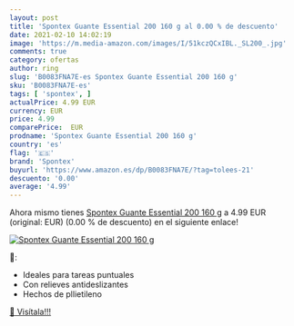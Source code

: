 ```yaml
---
layout: post
title: 'Spontex Guante Essential 200 160 g al 0.00 % de descuento'
date: 2021-02-10 14:02:19
image: 'https://m.media-amazon.com/images/I/51kczQCxIBL._SL200_.jpg'
comments: true
category: ofertas
author: ring
slug: 'B0083FNA7E-es Spontex Guante Essential 200 160 g'
sku: 'B0083FNA7E-es'
tags: [ 'spontex', ]
actualPrice: 4.99 EUR
currency: EUR
price: 4.99
comparePrice:  EUR
prodname: 'Spontex Guante Essential 200 160 g'
country: 'es'
flag: '🇪🇸'
brand: 'Spontex'
buyurl: 'https://www.amazon.es/dp/B0083FNA7E/?tag=tolees-21'
descuento: '0.00'
average: '4.99'
---
```


Ahora mismo tienes [Spontex Guante Essential 200 160 g](https://www.amazon.es/dp/B0083FNA7E/?tag=tolees-21) a 4.99 EUR (original:  EUR) (0.00 %  de descuento) en el siguiente enlace!

[![Spontex Guante Essential 200 160 g](https://m.media-amazon.com/images/I/51kczQCxIBL._SL200_.jpg)](https://www.amazon.es/dp/B0083FNA7E/?tag=tolees-21)

🔎:

- Ideales para tareas puntuales
- Con relieves antideslizantes
- Hechos de pllietileno

[🛒 Visítala!!!](https://www.amazon.es/dp/B0083FNA7E/?tag=tolees-21)
